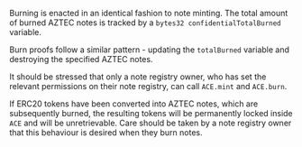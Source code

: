 Burning is enacted in an identical fashion to note minting. The total amount of burned AZTEC notes is tracked by a `bytes32 confidentialTotalBurned` variable.

Burn proofs follow a similar pattern - updating the `totalBurned` variable and destroying the specified AZTEC notes.

It should be stressed that only a note registry owner, who has set the relevant permissions on their note registry, can call `ACE.mint` and `ACE.burn`.

If ERC20 tokens have been converted into AZTEC notes, which are subsequently burned, the resulting tokens will be permanently locked inside `ACE` and will be unretrievable. Care should be taken by a note registry owner that this behaviour is desired when they burn notes.
